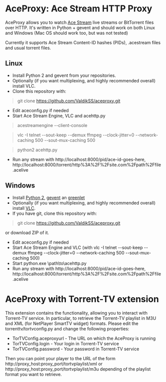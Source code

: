 AceProxy: Ace Stream HTTP Proxy
===============================
AceProxy allows you to watch [Ace Stream](http://acestream.org/) live streams or BitTorrent files over HTTP.
It's written in Python + gevent and should work on both Linux and Windows (Mac OS should work too, but was not tested)

Currently it supports Ace Stream Content-ID hashes (PIDs), .acestream files and usual torrent files.

Linux
-----
* Install Python 2 and gevent from your repositories.
* Optionally (if you want multiplexing, and highly recommended overall) install VLC.
* Clone this repository with:

> git clone https://github.com/ValdikSS/aceproxy.git

* Edit aceconfig.py if needed
* Start Ace Stream Engine, VLC and acehttp.py

> acestreamengine --client-console

> vlc -I telnet --sout-keep --demux ffmpeg --clock-jitter=0 --network-caching 500 --sout-mux-caching 500

> python2 acehttp.py

* Run any stream with http://localhost:8000/pid/ace-id-goes-here, http://localhost:8000/torrent/http%3A%2F%2Fsite.com%2Fpath%2Ffile.acelive

Windows
-------
* Install [Python 2](http://python.org/download/), [gevent](https://pypi.python.org/pypi/gevent#downloads) an [greenlet](https://pypi.python.org/pypi/greenlet#downloads)
* Optionally (if you want multiplexing, and highly recommended overall) install [VLC](http://www.videolan.org/vlc/).
* If you have git, clone this repository with:

> git clone https://github.com/ValdikSS/aceproxy.git

or download ZIP of it.

* Edit aceconfig.py if needed
* Start Ace Stream Engine and VLC (with vlc -I telnet --sout-keep --demux ffmpeg --clock-jitter=0 --network-caching 500 --sout-mux-caching 500)
* Start python.exe \path\to\acehttp.py
* Run any stream with http://localhost:8000/pid/ace-id-goes-here, http://localhost:8000/torrent/http%3A%2F%2Fsite.com%2Fpath%2Ffile.acelive

AceProxy with Torrent-TV extension
==================================

This extension contains the functionality, allowing you to interact with Torrent-TV service.
In particular, to retrieve the Torrent-TV playlist in M3U and XML (for NetPlayer SmartTV widget) formats.
Please edit the torrenttv/tortvconfig.py and change the following properties:
* TorTVConfig.aceproxyurl - The URL on which the AceProxy is running
* TorTVConfig.login - Your login in Torrent-TV service
* TorTVConfig.password - Your password in Torrent-TV service

Then you can point your player to the URL of the form http://proxy_host:proxy_port/tortvplaylist/xml or
http://proxy_host:proxy_port/tortvplaylist/m3u depending of the playlist format you want to retrieve.

